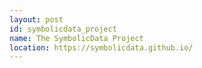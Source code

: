 ```yaml
---
layout: post
id: symbolicdata_project
name: The SymbolicData Project
location: https://symbolicdata.github.io/
---
```


